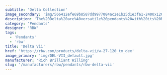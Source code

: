 ```yaml
---
subtitle: 'Delta Collection'
image_secondary: 'img/566412efe69b8587dd9977084ac2e1b25d1e3fa1-2400x1200.png'
description: 'The%20Delta%20are%A0versatile%20pendants%20with%20its%20hybrid%20lampshade%20that%20combines%20the%20traditional%20box%20pleat%20untraditionally%20paired%20with%20tapered%20openings.%20The%20white%20version%20emanates%20a%20soft%20glow%2C%20while%20the%20black%20version%2C%20almost%20opaque%20and%20lined%20in%20a%20reflective%20gold%2C%20casts%20a%20more%20dramatic%20light.'
category: 'Pendants'
designer: 'RBW'
tags:
  - 'Pendants'
  - 'rbw'
title: 'Delta Vii'
href: 'https://rbw.com/products/delta-vii/w-27-120_tm_dex'
image_primary: 'img/DEL-VII_default.jpg'
manufacturer: 'Rich Brilliant Willing'
slug: '/manufacturers/rbw/pendants/rbw-delta-vii'
---
```

